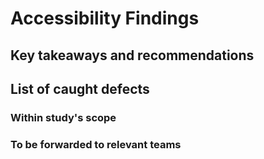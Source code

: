 # Accessibility Findings

## Key takeaways and recommendations

## List of caught defects

### Within study's scope

### To be forwarded to relevant teams
